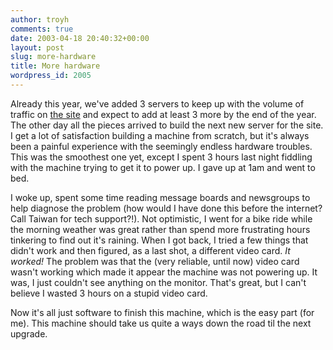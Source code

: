 ```yaml
---
author: troyh
comments: true
date: 2003-04-18 20:40:32+00:00
layout: post
slug: more-hardware
title: More hardware
wordpress_id: 2005
---
```


Already this year, we've added 3 servers to keep up with the volume of traffic on [the site](http://recipezaar.com) and expect to add at least 3 more by the end of the year. The other day all the pieces arrived to build the next new server for the site. I get a lot of satisfaction building a machine from scratch, but it's always been a painful experience with the seemingly endless hardware troubles. This was the smoothest one yet, except I spent 3 hours last night fiddling with the machine trying to get it to power up. I gave up at 1am and went to bed.

I woke up, spent some time reading message boards and newsgroups to help diagnose the problem (how would I have done this before the internet? Call Taiwan for tech support?!). Not optimistic, I went for a bike ride while the morning weather was great rather than spend more frustrating hours tinkering to find out it's raining. When I got back, I tried a few things that didn't work and then figured, as a last shot, a different video card. _It worked!_ The problem was that the (very reliable, until now) video card wasn't working which made it appear the machine was not powering up. It was, I just couldn't see anything on the monitor. That's great, but I can't believe I wasted 3 hours on a stupid video card.

Now it's all just software to finish this machine, which is the easy part (for me). This machine should take us quite a ways down the road til the next upgrade.
